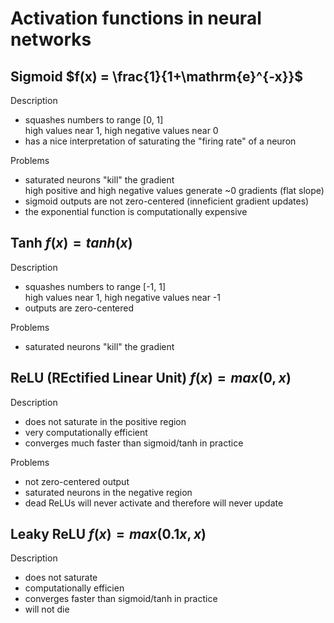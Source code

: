 # Activation functions in neural networks

## Sigmoid $f(x) = \frac{1}{1+\mathrm{e}^{-x}}$

Description

* squashes numbers to range [0, 1]  
  high values near 1, high negative values near 0
* has a nice interpretation of saturating the "firing rate" of a neuron

Problems

* saturated neurons "kill" the gradient  
  high positive and high negative values generate ~0 gradients (flat slope)
* sigmoid outputs are not zero-centered (inneficient gradient updates)
* the exponential function is computationally expensive

## Tanh $f(x) = tanh(x)$

Description

* squashes numbers to range [-1, 1]  
  high values near 1, high negative values near -1
* outputs are zero-centered

Problems

* saturated neurons "kill" the gradient

## ReLU (REctified Linear Unit) $f(x) = max(0, x)$

Description

* does not saturate in the positive region
* very computationally efficient
* converges much faster than sigmoid/tanh in practice

Problems

* not zero-centered output
* saturated neurons in the negative region
* dead ReLUs will never activate and therefore will never update

## Leaky ReLU $f(x) = max(0.1 x, x)$

Description

* does not saturate
* computationally efficien
* converges faster than sigmoid/tanh in practice
* will not die
